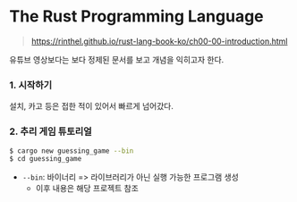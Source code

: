 # The Rust Programming Language

> https://rinthel.github.io/rust-lang-book-ko/ch00-00-introduction.html

유튜브 영상보다는 보다 정제된 문서를 보고 개념을 익히고자 한다.



### 1. 시작하기

설치, 카고 등은 접한 적이 있어서 빠르게 넘어갔다.



### 2. 추리 게임 튜토리얼

```bash
$ cargo new guessing_game --bin
$ cd guessing_game
```

- `--bin`: 바이너리 => 라이브러리가 아닌 실행 가능한 프로그램 생성
  - 이후 내용은 해당 프로젝트 참조







